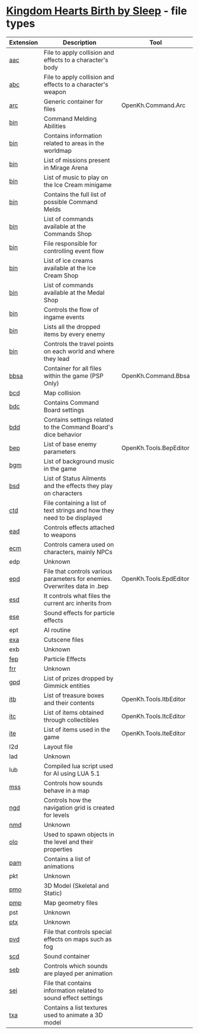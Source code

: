 # [Kingdom Hearts Birth by Sleep](index.md) - file types

| Extension | Description | Tool | 
|-----------|-------------|------|
| [aac](file//type/aac.md) | File to apply collision and effects to a character's body | 
| [abc](file//type/abc.md) | File to apply collision and effects to a character's weapon | 
| [arc](file//type/arc.md) | Generic container for files | OpenKh.Command.Arc
| [bin](file//type/AbiPattern.md) | Command Melding Abilities | 
| [bin](file//type/areainfo.md) | Contains information related to areas in the worldmap | 
| [bin](file//type/ArenaData.md) | List of missions present in Mirage Arena | 
| [bin](file//type/bic.md) | List of music to play on the Ice Cream minigame | 
| [bin](file//type/CmdCharge.md) | Contains the full list of possible Command Melds | 
| [bin](file//type/cmdShop.md) | List of commands available at the Commands Shop | 
| [bin](file//type/events.md) | File responsible for controlling event flow | 
| [bin](file//type/iceShop.md) | List of ice creams available at the Ice Cream Shop | 
| [bin](file//type/mdlShop.md) | List of commands available at the Medal Shop |
| [bin](file//type/mission.md) | Controls the flow of ingame events | 
| [bin](file//type/PRIZEBOXDATA.md) | Lists all the dropped items by every enemy | 
| [bin](file//type/worldpoint.md) | Controls the travel points on each world and where they lead | 
| [bbsa](file//type/bbsa.md) | Container for all files within the game (PSP Only) | OpenKh.Command.Bbsa
| [bcd](file//type/bcd.md) | Map collision | 
| [bdc](file//type/bdc.md) | Contains Command Board settings | 
| [bdd](file//type/bdd.md) | Contains settings related to the Command Board's dice behavior | 
| [bep](file//type/bep.md) | List of base enemy parameters | OpenKh.Tools.BepEditor
| [bgm](file//type/bgm.md) | List of background music in the game | 
| [bsd](file//type/bsd.md) | List of Status Ailments and the effects they play on characters | 
| [ctd](file//type/ctd.md) | File containing a list of text strings and how they need to be displayed | 
| [ead](file//type/ead.md) | Controls effects attached to weapons | 
| [ecm](file//type/ecm.md) | Controls camera used on characters, mainly NPCs | 
| edp | Unknown | 
| [epd](file//type/epd.md) | File that controls various parameters for enemies. Overwrites data in .bep | OpenKh.Tools.EpdEditor
| [esd](file//type/esd.md) | It controls what files the current arc inherits from | 
| [ese](file//type/esd.md) | Sound effects for particle effects | 
| ept | AI routine | 
| [exa](file//type/exa.md) | Cutscene files | 
| exb | Unknown | 
| [fep](file//type/fep.md) | Particle Effects | 
| [frr](file//type/frr.md) | Unknown | 
| [gpd](file//type/gpd.md) | List of prizes dropped by Gimmick entities | 
| [itb](file//type/itb.md) | List of treasure boxes and their contents | OpenKh.Tools.ItbEditor
| [itc](file//type/itc.md) | List of items obtained through collectibles | OpenKh.Tools.ItcEditor
| [ite](file//type/ite.md) | List of items used in the game | OpenKh.Tools.IteEditor
| l2d | Layout file | 
| lad | Unknown | 
| lub | Compiled lua script used for AI using LUA 5.1 | 
| [mss](file//type/mss.md) | Controls how sounds behave in a map | 
| [ngd](file//type/ngd.md) | Controls how the navigation grid is created for levels | 
| [nmd](file//type/nmd.md) | Unknown | 
| [olo](file//type/olo.md) | Used to spawn objects in the level and their properties | 
| [pam](file//type/pam.md) | Contains a list of animations | 
| pkt | Unknown | 
| [pmo](file//type/pmo.md) | 3D Model (Skeletal and Static) | 
| [pmp](file//type/pmp.md) | Map geometry files | 
| pst | Unknown | 
| [ptx](file//type/ptx.md) | Unknown | 
| [pvd](file//type/pvd.md) | File that controls special effects on maps such as fog | 
| [scd](file//type/scd.md) | Sound container | 
| [seb](file//type/seb.md) | Controls which sounds are played per animation | 
| [sei](file//type/sei.md) | File that contains information related to sound effect settings | 
| [txa](file//type/txa.md) | Contains a list textures used to animate a 3D model | 